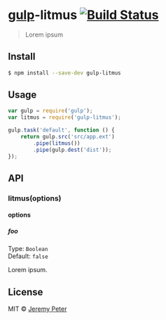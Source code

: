 # [gulp](http://gulpjs.com)-litmus [![Build Status](https://travis-ci.org/jeremypeter/gulp-litmus.svg?branch=master)](https://travis-ci.org/jeremypeter/gulp-litmus)

> Lorem ipsum


## Install

```bash
$ npm install --save-dev gulp-litmus
```


## Usage

```js
var gulp = require('gulp');
var litmus = require('gulp-litmus');

gulp.task('default', function () {
	return gulp.src('src/app.ext')
		.pipe(litmus())
		.pipe(gulp.dest('dist'));
});
```


## API

### litmus(options)

#### options

##### foo

Type: `Boolean`  
Default: `false`

Lorem ipsum.


## License

MIT © [Jeremy Peter](https://github.com/jeremypeter)
